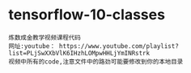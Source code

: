 # tensorflow-10-classes
	炼数成金教学视频课程代码 
	网址:youtube： https://www.youtube.com/playlist?list=PLjSwXXbVlK6IHzhLOMpwHHLjYmINRstrk 
	视频中所有的code,注意文件中的路劲可能要修改到你的本地目录
	

